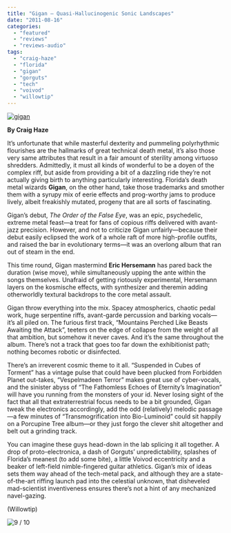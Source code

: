```yaml
---
title: "Gigan – Quasi-Hallucinogenic Sonic Landscapes"
date: "2011-08-16"
categories: 
  - "featured"
  - "reviews"
  - "reviews-audio"
tags: 
  - "craig-haze"
  - "florida"
  - "gigan"
  - "gorguts"
  - "tech"
  - "voivod"
  - "willowtip"
---
```


[![](http://www.hellbound.ca/wp-content/uploads/2011/08/gigan.jpg "gigan")](http://www.hellbound.ca/wp-content/uploads/2011/08/gigan.jpg)

**By Craig Haze**

It’s unfortunate that while masterful dexterity and pummeling polyrhythmic flourishes are the hallmarks of great technical death metal, it’s also those very same attributes that result in a fair amount of sterility among virtuoso shredders. Admittedly, it must all kinds of wonderful to be a doyen of the complex riff, but aside from providing a bit of a dazzling ride they’re not actually giving birth to anything particularly interesting. Florida’s death metal wizards **Gigan**, on the other hand, take those trademarks and smother them with a syrupy mix of eerie effects and prog-worthy jams to produce lively, albeit freakishly mutated, progeny that are all sorts of fascinating.

Gigan’s debut, _The Order of the False Eye_, was an epic, psychedelic, extreme metal feast—a treat for fans of copious riffs delivered with avant-jazz precision. However, and not to criticize Gigan unfairly—because their debut easily eclipsed the work of a whole raft of more high-profile outfits, and raised the bar in evolutionary terms—it was an overlong album that ran out of steam in the end.

This time round, Gigan mastermind **Eric Hersemann** has pared back the duration (wise move), while simultaneously upping the ante within the songs themselves. Unafraid of getting riotously experimental, Hersemann layers on the kosmische effects, with synthesizer and theremin adding otherworldly textural backdrops to the core metal assault.

Gigan throw everything into the mix. Spacey atmospherics, chaotic pedal work, huge serpentine riffs, avant-garde percussion and barking vocals—it’s all piled on. The furious first track, “Mountains Perched Like Beasts Awaiting the Attack”, teeters on the edge of collapse from the weight of all that ambition, but somehow it never caves. And it’s the same throughout the album. There’s not a track that goes too far down the exhibitionist path; nothing becomes robotic or disinfected.

There’s an irreverent cosmic theme to it all. “Suspended in Cubes of Torment” has a vintage pulse that could have been plucked from Forbidden Planet out-takes, “Vespelmadeen Terror” makes great use of cyber-vocals, and the sinister abyss of “The Fathomless Echoes of Eternity’s Imagination” will have you running from the monsters of your id. Never losing sight of the fact that all that extraterrestrial focus needs to be a bit grounded, Gigan tweak the electronics accordingly, add the odd (relatively) melodic passage—a few minutes of “Transmogrification into Bio-Luminoid” could sit happily on a Porcupine Tree album—or they just forgo the clever shit altogether and belt out a grinding track.

You can imagine these guys head-down in the lab splicing it all together. A drop of proto-electronica, a dash of Gorguts’ unpredictability, splashes of Florida’s meanest (to add some bite), a little Voivod eccentricity and a beaker of left-field nimble-fingered guitar athletics. Gigan’s mix of ideas sets them way ahead of the tech-metal pack, and although they are a state-of-the-art riffing launch pad into the celestial unknown, that disheveled mad-scientist inventiveness ensures there’s not a hint of any mechanized navel-gazing.

(Willowtip)

![](http://www.hellbound.ca/wp-content/uploads/2009/05/review9.png "9 / 10")

